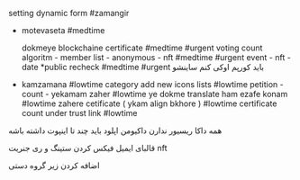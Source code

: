 


setting dynamic form #zamangir
- motevaseta #medtime

  dokmeye blockchaine certificate #medtime #urgent
  voting count algoritm - member list - anonymous - nft #medtime #urgent
  event - nft - date \*public recheck #medtime #urgent
  باید کورپم اوکی کنم ساینشو

- kamzamana #lowtime
  category add new icons lists #lowtime
  petition - count - yekamam zaher #lowtime
  ye dokme translate ham ezafe konam #lowtime
  zahere cetificate ( ykam align bkhore ) #lowtime
  certificate count under trust link #lowtime




همه داکا ریسیور ندارن
داکیومن اپلود باید چند تا اینپوت داشته باشه

قالبای ایمیل
فیکس کردن ستینگ و ری جنریت nft

اضافه کردن زیر گروه دستی